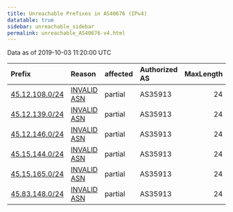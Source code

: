 ```yaml
---
title: Unreachable Prefixes in AS40676 (IPv4)
datatable: true
sidebar: unreachable_sidebar
permalink: unreachable_AS40676-v4.html
---
```


Data as of 2019-10-03 11:20:00 UTC


<div class="datatable-begin"></div>

| Prefix                                                 | Reason                                                                                                | affected   | Authorized AS   |   MaxLength | Anchor                                         |   unreachable /24s |
|:-------------------------------------------------------|:------------------------------------------------------------------------------------------------------|:-----------|:----------------|------------:|:-----------------------------------------------|-------------------:|
| [45.12.108.0/24](https://stat.ripe.net/45.12.108.0/24) | [INVALID ASN](https://rpki-validator.ripe.net/announcement-preview?asn=AS40676&prefix=45.12.108.0/24) | partial    | AS35913         |          24 | [RIPE](unreachable_RIPE_NCC_RPKI_Root-v4.html) |                  1 |
| [45.12.139.0/24](https://stat.ripe.net/45.12.139.0/24) | [INVALID ASN](https://rpki-validator.ripe.net/announcement-preview?asn=AS40676&prefix=45.12.139.0/24) | partial    | AS35913         |          24 | [RIPE](unreachable_RIPE_NCC_RPKI_Root-v4.html) |                  1 |
| [45.12.146.0/24](https://stat.ripe.net/45.12.146.0/24) | [INVALID ASN](https://rpki-validator.ripe.net/announcement-preview?asn=AS40676&prefix=45.12.146.0/24) | partial    | AS35913         |          24 | [RIPE](unreachable_RIPE_NCC_RPKI_Root-v4.html) |                  1 |
| [45.15.144.0/24](https://stat.ripe.net/45.15.144.0/24) | [INVALID ASN](https://rpki-validator.ripe.net/announcement-preview?asn=AS40676&prefix=45.15.144.0/24) | partial    | AS35913         |          24 | [RIPE](unreachable_RIPE_NCC_RPKI_Root-v4.html) |                  1 |
| [45.15.165.0/24](https://stat.ripe.net/45.15.165.0/24) | [INVALID ASN](https://rpki-validator.ripe.net/announcement-preview?asn=AS40676&prefix=45.15.165.0/24) | partial    | AS35913         |          24 | [RIPE](unreachable_RIPE_NCC_RPKI_Root-v4.html) |                  1 |
| [45.83.148.0/24](https://stat.ripe.net/45.83.148.0/24) | [INVALID ASN](https://rpki-validator.ripe.net/announcement-preview?asn=AS40676&prefix=45.83.148.0/24) | partial    | AS35913         |          24 | [RIPE](unreachable_RIPE_NCC_RPKI_Root-v4.html) |                  1 |

<div class="datatable-end"></div>